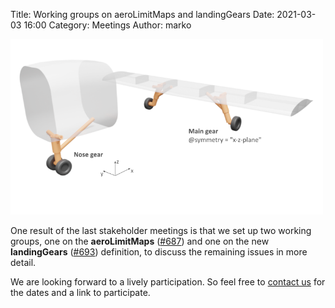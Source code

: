 Title: Working groups on aeroLimitMaps and landingGears
Date: 2021-03-03 16:00
Category: Meetings
Author: marko

<img src="images/landingGears.png"
     alt="landingGears"
     width="500px">
     
One result of the last stakeholder meetings is that we set up two working groups, one on the **aeroLimitMaps** ([#687](https://github.com/DLR-SL/CPACS/issues/687)) and one on the new **landingGears** ([#693](https://github.com/DLR-SL/CPACS/issues/693)) definition, to discuss the remaining issues in more detail. 

We are looking forward to a lively participation. So feel free to [contact us](https://www.cpacs.de/pages/contact.html) for the dates and a link to participate.



